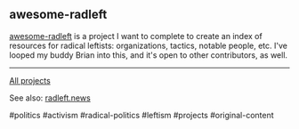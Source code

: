 ## awesome-radleft

[awesome-radleft](https://github.com/radleft/awesome-radleft) is a project I
want to complete to create an index of resources for radical leftists:
organizations, tactics, notable people, etc. I've looped my buddy Brian into
this, and it's open to other contributors, as well.

---

[All projects](/projects.md)

See also: [radleft.news](/ideas/radleft.news.md)

#politics #activism #radical-politics #leftism #projects #original-content
